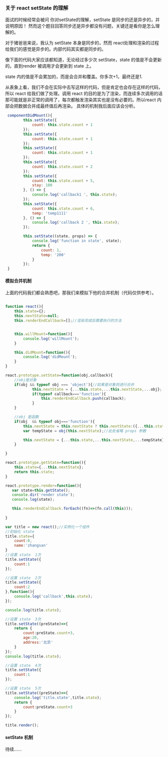 ### 关于 react setState 的理解
面试的时候经常会被问  你对setState的理解，setState 是同步的还是异步的，并说明原因！
然而这个题目回答同步还是异步都没有问题，关键还是看你是怎么理解的。

对于猪爸爸来说，我认为 setState 本身是同步的，然而 react处理和渲染的过程给我们的感觉是异步的。内部代码其实都是同步的。

像下面的代码大家应该都知道，无论经过多少次 setState，state 的值是不会更新的。直到render 被调用才会更新到 state 上。

state 内的值是不会累加的，而是会合并和覆盖。你多次+1，最终还是1.

从表象上看，我们不会在实际中去写这样的代码，但是肯定也会存在这样的代码，所以 react 给我们做了处理。调用 react 的目的是为了渲染，而连续多次调用的话那可能就是非正常的调用了，每次都触发渲染其实也是没有必要的。所以react 内部会把数据合并成最终值后再渲染。 具体的机制我后面应该会分析。

```javascript
 componentDidMount(){
        this.setState({
            count: this.state.count + 1
        });
        this.setState({
            count: this.state.count + 1
        });
        this.setState({
            count: this.state.count + 1
        });
        this.setState({
            count: this.state.count + 2
        });
        this.setState({
            count: this.state.count + 5,
            stay: 100
        }, () => {
            console.log('callback1 ', this.state);
        });
        this.setState({
            count: this.state.count + 6,
            temp: 'temp1111'
        }, () => {
            console.log('callback 2 ', this.state);
        });

        this.setState((state, props) => {
            console.log('function in state', state);
            return {
                count: 1,
                temp: '200'
            }
        });
 }

```

#### 模拟合并机制
上面的代码我们都会熟悉吧，那我们来模拟下他的合并机制（代码仅供参考）。

```javascript

function react(){
    this.state={};
    this.nextState=null;
    this.renderEndCallback=[];//渲染完成后需要执行的方法


    this.willMount=function(){
        console.log('willMount');
    }

    this.didMount=function(){
        console.log('didMount');
    }
}

react.prototype.setState=function(obj,callback){
    //obj是对象
    if(obj && typeof obj === 'object'){//如果是对象则进行合并
            this.nextState = {...this.state,...this.nextState,...obj};
            if(typeof callback==='function'){
                this.renderEndCallback.push(callback);
            }
    }

    //obj 是函数
    if(obj  && typeof obj==='function'){
        this.nextState = this.nextState ? this.nextState:({...this.state});
        var tempState = obj(this.nextState);//此处省略 props 参数

        this.nextState = {...this.state,...this.nextState,...tempState};
    }

}

react.prototype.getState=function(){
    this.state={...this.nextState};
    return this.state;
}

react.prototype.render=function(){
   var state=this.getState();
   console.dir('render state');
   console.log(state);

   this.renderEndCallback.forEach((fn)=>(fn.call(this)));
   
}

var title = new react();//实例化一个组件
//初始化 state
title.state={
    count:0,
    name:'zhangsan'
}
//设置 state  1次
title.setState({
    count:1
});

//设置 state  2次
title.setState({
    count:2
},function(){
    console.log('callback',this.state);
});

console.log(title.state);

//设置 state  3次
title.setState((preState)=>{
    return {
        count:preState.count+3,
        age:20,
        address:'北京'
    }
});
console.log(title.state);

//设置 state  4次
title.setState({
    count:1
});

//设置 state  5次
title.setState((preState)=>{
    console.log('title.state',title.state);
    return {
        count:preState.count+3
    }
});

title.render();

```


#### setState 机制

待续......